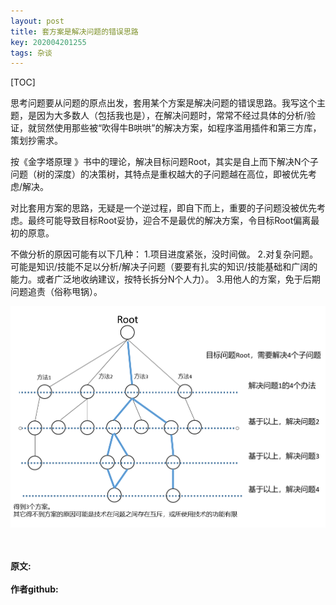 ```yaml
---
layout: post
title: 套方案是解决问题的错误思路
key: 202004201255
tags: 杂谈
---
```


[TOC]

思考问题要从问题的原点出发，套用某个方案是解决问题的错误思路。我写这个主题，是因为大多数人（包括我也是），在解决问题时，常常不经过具体的分析/验证，就贸然使用那些被“吹得牛B哄哄”的解决方案，如程序滥用插件和第三方库，策划抄需求。

按《金字塔原理 》书中的理论，解决目标问题Root，其实是自上而下解决N个子问题（树的深度）的决策树，其特点是重权越大的子问题越在高位，即被优先考虑/解决。

对比套用方案的思路，无疑是一个逆过程，即自下而上，重要的子问题没被优先考虑。最终可能导致目标Root妥协，迎合不是最优的解决方案，令目标Root偏离最初的原意。

不做分析的原因可能有以下几种：
1.项目进度紧张，没时间做。
2.对复杂问题。可能是知识/技能不足以分析/解决子问题（要要有扎实的知识/技能基础和广阔的能力。或者广泛地收纳建议，按特长拆分N个人力）。
3.用他人的方案，免于后期问题追责（俗称甩锅）。

![](https://raw.githubusercontent.com/lizijie/lizijie.github.io/master/assets/images/2020-04-20-%E5%A5%97%E6%96%B9%E6%A1%88%E6%98%AF%E8%A7%A3%E5%86%B3%E9%97%AE%E9%A2%98%E7%9A%84%E9%94%99%E8%AF%AF%E6%80%9D%E8%B7%AF/decision_tree.png)

<br>	
<br>	
<b>原文:<br>
<https://lizijie.github.io/2020/04/20/%E5%A5%97%E6%96%B9%E6%A1%88%E6%98%AF%E8%A7%A3%E5%86%B3%E9%97%AE%E9%A2%98%E7%9A%84%E9%94%99%E8%AF%AF%E6%80%9D%E8%B7%AF.html>
<br>
作者github:<br>	
<https://github.com/lizijie>
</b>
